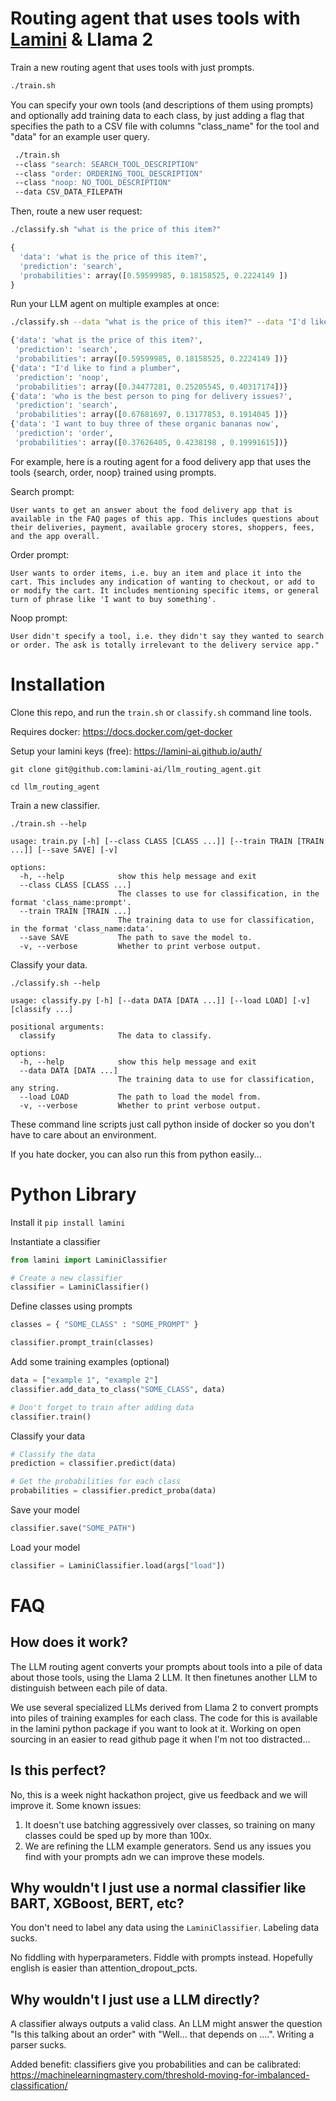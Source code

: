 
# Routing agent that uses tools with [Lamini](https://lamini.ai) & Llama 2

Train a new routing agent that uses tools with just prompts.

```bash
./train.sh
```

You can specify your own tools (and descriptions of them using prompts) and optionally add training data to each class, by just adding a flag that specifies the path to a CSV file with columns "class_name" for the tool and "data" for an example user query.

```bash
 ./train.sh
 --class "search: SEARCH_TOOL_DESCRIPTION" 
 --class "order: ORDERING_TOOL_DESCRIPTION" 
 --class "noop: NO_TOOL_DESCRIPTION"
 --data CSV_DATA_FILEPATH
```

Then, route a new user request:
```bash
./classify.sh "what is the price of this item?"
```

```python
{
  'data': 'what is the price of this item?',
  'prediction': 'search',
  'probabilities': array([0.59599985, 0.18158525, 0.2224149 ])
}
```

Run your LLM agent on multiple examples at once:
```bash
./classify.sh --data "what is the price of this item?" --data "I'd like to find a plumber" --data "who is the best person to ping for delivery issues?" --data "I want to buy three of these organic bananas now"
```

```python
{'data': 'what is the price of this item?',
 'prediction': 'search',
 'probabilities': array([0.59599985, 0.18158525, 0.2224149 ])}
{'data': "I'd like to find a plumber",
 'prediction': 'noop',
 'probabilities': array([0.34477281, 0.25205545, 0.40317174])}
{'data': 'who is the best person to ping for delivery issues?',
 'prediction': 'search',
 'probabilities': array([0.67681697, 0.13177853, 0.1914045 ])}
{'data': 'I want to buy three of these organic bananas now',
 'prediction': 'order',
 'probabilities': array([0.37626405, 0.4238198 , 0.19991615])}
 ```

For example, here is a routing agent for a food delivery app that uses the tools {search, order, noop} trained using prompts.

Search prompt:

```
User wants to get an answer about the food delivery app that is available in the FAQ pages of this app. This includes questions about their deliveries, payment, available grocery stores, shoppers, fees, and the app overall.
```

Order prompt:
```
User wants to order items, i.e. buy an item and place it into the cart. This includes any indication of wanting to checkout, or add to or modify the cart. It includes mentioning specific items, or general turn of phrase like 'I want to buy something'.
```

Noop prompt:
```
User didn't specify a tool, i.e. they didn't say they wanted to search or order. The ask is totally irrelevant to the delivery service app."
```

# Installation

Clone this repo, and run the `train.sh` or `classify.sh` command line tools.  

Requires docker: https://docs.docker.com/get-docker 

Setup your lamini keys (free): https://lamini-ai.github.io/auth/

`git clone git@github.com:lamini-ai/llm_routing_agent.git`

`cd llm_routing_agent`

Train a new classifier.

```
./train.sh --help

usage: train.py [-h] [--class CLASS [CLASS ...]] [--train TRAIN [TRAIN ...]] [--save SAVE] [-v]

options:
  -h, --help            show this help message and exit
  --class CLASS [CLASS ...]
                        The classes to use for classification, in the format 'class_name:prompt'.
  --train TRAIN [TRAIN ...]
                        The training data to use for classification, in the format 'class_name:data'.
  --save SAVE           The path to save the model to.
  -v, --verbose         Whether to print verbose output.

```

Classify your data.

```
./classify.sh --help

usage: classify.py [-h] [--data DATA [DATA ...]] [--load LOAD] [-v] [classify ...]

positional arguments:
  classify              The data to classify.

options:
  -h, --help            show this help message and exit
  --data DATA [DATA ...]
                        The training data to use for classification, any string.
  --load LOAD           The path to load the model from.
  -v, --verbose         Whether to print verbose output.

```

These command line scripts just call python inside of docker so you don't have to care about an environment.  

If you hate docker, you can also run this from python easily...


# Python Library

Install it
`pip install lamini`

Instantiate a classifier

```python
from lamini import LaminiClassifier

# Create a new classifier
classifier = LaminiClassifier()
```

Define classes using prompts

```python
classes = { "SOME_CLASS" : "SOME_PROMPT" }

classifier.prompt_train(classes)
```

Add some training examples (optional)

```python
data = ["example 1", "example 2"]
classifier.add_data_to_class("SOME_CLASS", data)

# Don't forget to train after adding data
classifier.train()
```

Classify your data

```python
# Classify the data
prediction = classifier.predict(data)

# Get the probabilities for each class
probabilities = classifier.predict_proba(data)
```

Save your model

```python
classifier.save("SOME_PATH")
```

Load your model
```python
classifier = LaminiClassifier.load(args["load"])
```

# FAQ

## How does it work?

The LLM routing agent converts your prompts about tools into a pile of data about those tools, using the Llama 2 LLM. It then finetunes another LLM to distinguish between each pile of data. 

We use several specialized LLMs derived from Llama 2 to convert prompts into piles of training examples for each class.  The code for this is available
in the lamini python package if you want to look at it.  Working on open sourcing in an easier to read github page it when I'm not too distracted...

## Is this perfect?

No, this is a week night hackathon project, give us feedback and we will improve it.  Some known issues:

1. It doesn't use batching aggressively over classes, so training on many classes could be sped up by more than 100x.
2. We are refining the LLM example generators.  Send us any issues you find with your prompts adn we can improve these models.

## Why wouldn't I just use a normal classifier like BART, XGBoost, BERT, etc?

You don't need to label any data using the `LaminiClassifier`.  Labeling data sucks.

No fiddling with hyperparameters. Fiddle with prompts instead.  Hopefully english is easier than attention_dropout_pcts.

## Why wouldn't I just use a LLM directly?

A classifier always outputs a valid class.  An LLM might answer the question "Is this talking about an order" with "Well... that depends on ....".  Writing a parser sucks.

Added benefit: classifiers give you probabilities and can be calibrated: https://machinelearningmastery.com/threshold-moving-for-imbalanced-classification/


